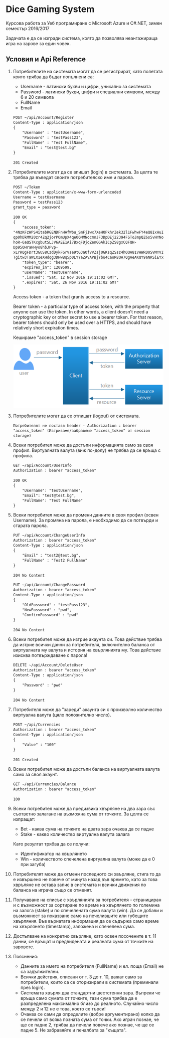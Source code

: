 ﻿# Dice Gaming System
Курсова работа за Уеб програмиране с Microsoft Azure и C#.NET, зимен семестър 2016/2017

Задачата е да се изгради система, която да позволява неангажираща игра на зарове за един човек.

## Условия и Api Reference
1. Потребителите на системата могат да се регистрират, като полетата които трябва да бъдат попълнени са:
    - Username - латински букви и цифри, уникално за системата
    - Password - латински букви, цифри и специални символи, между 6 и 20 символа
    - FullName
    - Email

    ```
    POST ~/api/Account/Register
    Content-Type : application/json
    {
        "Username" : "testUsername",
        "Password" : "testPass123",
        "FullName" : "Test FullName",
        "Email" : "test@test.bg"
    }

    201 Created
    ```

2. Потребителите могат да се впишат (login) в системата. За целта те трябва да въведат своите потребителско име и парола.

    ```
    POST ~/Token
    Content-Type : application/x-www-form-urlencoded
    Username = testUsername
    Password = testPass123
    grant_type = password

    200 OK
    {
        "access_token": "4NzKFzWPS4itabRGENDFnHAfWbu_SmFjIwx7XeHOPkhrZek32l1FwhwFY4eQ8IxHuIvLDICwKmpVl6mDAS0XOAtDE0nAs4glXceuVhAqOfj1pkfFgoe-qp0hDkMM20zr4Zq2jorPOmUpX4qeO6MMNocmnJF3DpDEj22394FSToJmpQZ6s5vHYNoFqhaPR3d5LW2Y-hoR-6aQSTKcgbutSLJV6AEE1Ai7BxqFDjqZenGGAkICpZS8gxCQFQH-Dp95OHraHHyo8hbJPvp-xLrRQgFDrt3GUS8CzdDykFGrVse9tG3aOfVVZsj0GKsqZSsz4hOQA81VHWRD0SVMYVIW00Mv3Jau8TLhmgRfGEDi7SUPYgpNTvvsLJqbXiJitfaHnYF6HpM-Tgitw3TaWLX1eXHdqg3DHwBq5p0LYYaZAVAPBjYbu4CaoR8QA7QgAeAKQY9aNRSiEYxSLAMED0QFMBI4xsNsP2atNtzCE3pQlpM",
        "token_type": "bearer",
        "expires_in": 1209599,
        "userName": "testUsername",
        ".issued": "Sat, 12 Nov 2016 19:11:02 GMT",
        ".expires": "Sat, 26 Nov 2016 19:11:02 GMT"
    }
    ```

    Access token - a token that grants access to a resource.

    Bearer token - a particular type of access token, with the property that anyone can use the token. In other words, a client doesn’t need a cryptographic key or other secret to use a bearer token. For that reason, bearer tokens should only be used over a HTTPS, and should have relatively short expiration times.

    Кешираме "access_token" в session storage

    ![OAuth2](https://github.com/BiserSirakov/DiceGamingSystemApi/blob/master/oauth07.png)

3. Потребителите могат да се отпишат (logout) от системата.

    ```
    Потребителят не поставя header - Authorization : bearer "access_token" (Изтриваме/забравяме "access_token" от session storage)
    ```

4. Всеки потребител може да достъпи информацията само за своя профил. Виртуалната валута (виж по-долу) не трябва да се връща с профила.

    ```
    GET ~/api/Account/UserInfo
    Authorization : bearer "access_token"

    200 OK
    {
        "Username": "testUsername",
        "Email": "test@test.bg",
        "FullName": "Test FullName"
    }
    ```

5. Всеки потребител може да промени данните в своя профил (освен Username). За промяна на парола, е необходимо да се потвърди и старата парола.

    ```
    PUT ~/api/Account/ChangeUserInfo
    Authorization : bearer "access_token"
    Content-Type : application/json
    {
		"Email" : "test2@test.bg",
		"FullName" : "Test2 FullName"
	}

    204 No Content
    ```
	
	```
    PUT ~/api/Account/ChangePassword
    Authorization : bearer "access_token"
    Content-Type : application/json
    {
		"OldPassword" : "testPass123",
		"NewPassword" : "pwd",
		"ConfirmPassword" : "pwd"
	}

    204 No Content
    ```

6. Всеки потребител може да изтрие акаунта си. Това действие трябва да изтрие всички данни за потребителя, включително баланса от виртуалната му валута и история на хвърлянията му. Това действие изисква потвърждаване с парола!

	```
    DELETE ~/api/Account/DeleteUser
    Authorization : bearer "access_token"
    Content-Type : application/json
    {
		"Password" : "pwd"
	}

    204 No Content
    ```

7. Потребителя може да "зареди" акаунта си с произволно количество виртуална валута (цяло положително число).

	```
    POST ~/api/Currencies
    Authorization : bearer "access_token"
    Content-Type : application/json
    {
		"Value" : "100"
	}

    201 Created
    ```

8. Всеки потребител може да достъпи баланса на виртуалната валута само за своя акаунт.

	```
    GET ~/api/Currencies/Balance
    Authorization : bearer "access_token"

    100

9. Всеки потребител може да предизвика хвърляне на два зара със съответно залагане на възможна сума от точките. За целта се изпращат:
    - Bet - каква сума на точките на двата зара очаква да се падне
    - Stake - какво количество виртуална валута залага
    
    Като резултат трябва да се получи:
    - Идентификатор на хвърлянето
    - Win - количеството спечелена виртуална валута (може да е 0 при загуба)
10. Потребителят може да отмени последното си хвърляне, стига то да е извършено не повече от минута назад във времето, като за това хвръляне не остава запис в системата и всички движения по баланса на играча също се отменят.
11. Получаване на списък с хвърлянията за потребителя - странициран и с възможност за сортиране по време на хвърлянето по големина на залога (stake) и по спечелената сума валута (win). Да се добави и възможност за показване само на печелившите или губещите хвърляния. Във върнатата информация да се съдържа само време на хвърлянето (timestamp), заложена и спечелена сума.
12. Достъпване на конкретно хвърляне, като освен посочените в т. 11 данни, се връщат и предвидената и реалната сума от точките на заровете.

13. Пояснения:
    - Данните за името на потребителя (FullName) и ел. поща (Email) не са задължителни.
    - Всички действия, описани от т. 3 до т. 10, важат само за потребители, които са се оторизирали в системата (преминали през login).
    - Системата хвърля два стандартни шестстенни зара. Въпреки че връща само сумата от точките, тази сума трябва да е разпределена максимално близо до реалното. Случайно число между 2 и 12 не е това, което се търси!
    - Очаква се сами да определите (добре аргументирано) колко да се печели от всяка позната сума от точки. Ако играч познае, че ще се падне 2, трябва да печели повече ако познае, че ще се падне 5. Не забравяйте и печалбата за "къщата".
    
     

